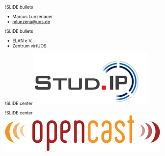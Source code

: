 !SLIDE bullets

* Marcus Lunzenauer
* <mlunzena@uos.de>

!SLIDE bullets

* ELAN e.V.
* Zentrum virtUOS

!SLIDE center
![studip](studip.png)


!SLIDE center
![opencast](opencast.png)

